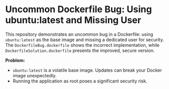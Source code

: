 # Uncommon Dockerfile Bug: Using ubuntu:latest and Missing User
This repository demonstrates an uncommon bug in a Dockerfile: using `ubuntu:latest` as the base image and missing a dedicated user for security. 
The `DockerfileBug.dockerfile` shows the incorrect implementation, while `DockerfileSolution.dockerfile` presents the improved, secure version.

**Problem:**
* `ubuntu:latest` is a volatile base image. Updates can break your Docker image unexpectedly.
* Running the application as root poses a significant security risk.